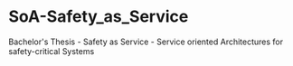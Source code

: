 # SoA-Safety_as_Service
Bachelor's Thesis - Safety as Service - Service oriented Architectures for safety-critical Systems

